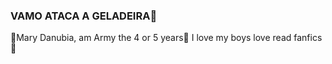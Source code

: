 ### VAMO ATACA A GELADEIRA🥫

🥯Mary Danubia, am Army the 4 or 5 years💜
I love my boys
love read fanfics
💜
